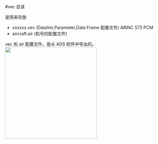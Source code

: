 #vec 目录

是用来存放 
* xxxxxx.vec (DataVer,Parameter,Data Frame 配置文件) ARINC 573 PCM
* aircraft.air (机号的配置文件)

vec 和 air 配置文件，是从 AGS 软件中导出的。
<img src="https://github.com/osnosn/FlightDataDecode/raw/main/wgl/vec/readme01.png" width="300" />
          
